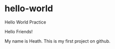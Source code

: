 # hello-world
Hello World Practice

Hello Friends!

My name is Heath. This is my first project on github. 
